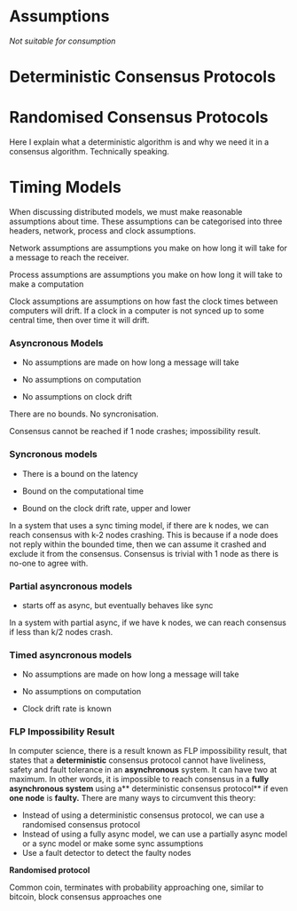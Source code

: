 # Assumptions

_Not suitable for consumption_

# Deterministic Consensus Protocols

# Randomised Consensus Protocols

Here I explain what a deterministic algorithm is and why we need it in a consensus algorithm. Technically speaking.

# Timing Models

When discussing distributed models, we must make reasonable assumptions about time. These assumptions can be categorised into three headers, network, process and clock assumptions.

Network assumptions are assumptions you make on how long it will take for a message to reach the receiver.

Process assumptions are assumptions you make on how long it will take to make a computation

Clock assumptions are assumptions on how fast the clock times between computers will drift. If a clock in a computer is not synced up to some central time, then over time it will drift.

### Asyncronous Models

* No assumptions are made on how long a message will take

* No assumptions on computation

* No assumptions on clock drift

There are no bounds. No syncronisation.

Consensus cannot be reached if 1 node crashes; impossibility result.

### Syncronous models

* There is a bound on the latency

* Bound on the computational time

* Bound on the clock drift rate, upper and lower

In a system that uses a sync timing model, if there are k nodes, we can reach consensus with k-2 nodes crashing. This is because if a node does not reply within the bounded time, then we can assume it crashed and exclude it from the consensus. Consensus is trivial with 1 node as there is no-one to agree with.

### Partial asyncronous models

* starts off as async, but eventually behaves like sync

In a system with partial async, if we have k nodes, we can reach consensus if less than k/2 nodes crash.

### Timed asyncronous models

* No assumptions are made on how long a message will take

* No assumptions on computation

* Clock drift rate is known

### FLP Impossibility Result

In computer science, there is a result known as FLP impossibility result, that states that a **deterministic** consensus protocol cannot have liveliness, safety and fault tolerance in an **asynchronous** system. It can have two at maximum. In other words, it is impossible to reach consensus in a **fully asynchronous system** using a** deterministic consensus protocol** if even **one node** is **faulty.** There are many ways to circumvent this theory:

* Instead of using a deterministic consensus protocol, we can use a randomised consensus protocol
* Instead of using a fully async model, we can use a partially async model or a sync model or make some sync assumptions
* Use a fault detector to detect the faulty nodes

**Randomised protocol**

Common coin, terminates with probability approaching one, similar to bitcoin, block consensus approaches one

